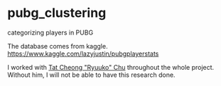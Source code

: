 # pubg_clustering
categorizing players in PUBG

The database comes from kaggle.
https://www.kaggle.com/lazyjustin/pubgplayerstats

I worked with [Tat Cheong "Ryuuko" Chu](https://github.com/Ryuuko) throughout the whole project. Without him, I will not be able to have this research done.

